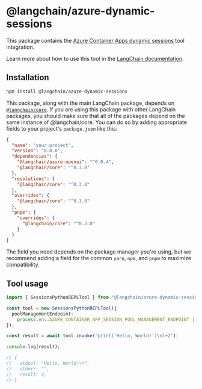 # @langchain/azure-dynamic-sessions 

This package contains the [Azure Container Apps dynamic sessions](https://learn.microsoft.com/azure/container-apps/sessions) tool integration.

Learn more about how to use this tool in the [LangChain documentation](https://js.langchain.com/docs/integrations/tools/azure_dynamic_sessions).

## Installation

```bash npm2yarn
npm install @langchain/azure-dynamic-sessions
```

This package, along with the main LangChain package, depends on [`@langchain/core`](https://npmjs.com/package/@langchain/core/).
If you are using this package with other LangChain packages, you should make sure that all of the packages depend on the same instance of @langchain/core.
You can do so by adding appropriate fields to your project's `package.json` like this:

```json
{
  "name": "your-project",
  "version": "0.0.0",
  "dependencies": {
    "@langchain/azure-openai": "^0.0.4",
    "@langchain/core": "^0.3.0"
  },
  "resolutions": {
    "@langchain/core": "^0.3.0"
  },
  "overrides": {
    "@langchain/core": "^0.3.0"
  },
  "pnpm": {
    "overrides": {
      "@langchain/core": "^0.3.0"
    }
  }
}
```

The field you need depends on the package manager you're using, but we recommend adding a field for the common `yarn`, `npm`, and `pnpm` to maximize compatibility.

## Tool usage

```typescript
import { SessionsPythonREPLTool } from "@langchain/azure-dynamic-sessions";

const tool = new SessionsPythonREPLTool({
  poolManagementEndpoint:
    process.env.AZURE_CONTAINER_APP_SESSION_POOL_MANAGEMENT_ENDPOINT || "",
});

const result = await tool.invoke("print('Hello, World!')\n1+2");

console.log(result);

// {
//   stdout: "Hello, World!\n",
//   stderr: "",
//   result: 3,
// }
```

